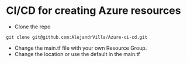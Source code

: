 # CI/CD for creating Azure resources

- Clone the repo
```
git clone git@github.com:AlejandrVilla/Azure-ci-cd.git
```
- Change the main.tf file with your own Resource Group.
- Change the location or use the default in the main.tf